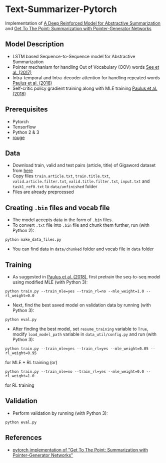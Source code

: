 # Text-Summarizer-Pytorch

Implementation of [A Deep Reinforced Model for Abstractive Summarization](https://arxiv.org/pdf/1705.04304.pdf) and [Get To The Point: Summarization with Pointer-Generator Networks](https://arxiv.org/pdf/1704.04368.pdf)

## Model Description
* LSTM based Sequence-to-Sequence model for Abstractive Summarization
* Pointer mechanism for handling Out of Vocabulary (OOV) words [See et al. (2017)](https://arxiv.org/pdf/1704.04368.pdf)
* Intra-temporal and Intra-decoder attention for handling repeated words [Paulus et al. (2018)](https://arxiv.org/pdf/1705.04304.pdf)
* Self-critic policy gradient training along with MLE training [Paulus et al. (2018)](https://arxiv.org/pdf/1705.04304.pdf)

## Prerequisites
* Pytorch
* Tensorflow
* Python 2 & 3
* [rouge](https://github.com/pltrdy/rouge) 

## Data
* Download train, valid and test pairs (article, title) of Gigaword dataset from [here](https://github.com/harvardnlp/sent-summary)
* Copy files ```train.article.txt```, ```train.title.txt```, ```valid.article.filter.txt```, ```valid.title.filter.txt```, ```input.txt``` and ```task1_ref0.txt``` to ```data/unfinished``` folder
* Files are already preprcessed

## Creating ```.bin``` files and vocab file
* The model accepts data in the form of ```.bin``` files.
* To convert ```.txt``` file into ```.bin``` file and chunk them further, run (with Python 2):
```
python make_data_files.py
```
* You can find data in ```data/chunked``` folder and vocab file in ```data``` folder

## Training
* As suggested in [Paulus et al. (2018)](https://arxiv.org/pdf/1705.04304.pdf), first pretrain the seq-to-seq model using modified MLE (with Python 3):
```
python train.py --train_mle=yes --train_rl=no --mle_weight=1.0 --rl_weight=0.0
```
* Next, find the best saved model on validation data by running (with Python 3):
```
python eval.py
```
* After finding the best model, set ```resume_training``` variable to ```True```, modify ```load_model_path``` variable in ```data_util/config.py``` and run (with Python 3):
```
python train.py --train_mle=yes --train_rl=yes --mle_weight=0.05 --rl_weight=0.95
```
for MLE + RL training (or)
```
python train.py --train_mle=no --train_rl=yes --mle_weight=0.0 --rl_weight=1.0
```
for RL training

## Validation
* Perform validation by running (with Python 3):
```
python eval.py
```
## References
* [pytorch implementation of "Get To The Point: Summarization with Pointer-Generator Networks"](https://github.com/atulkum/pointer_summarizer)

